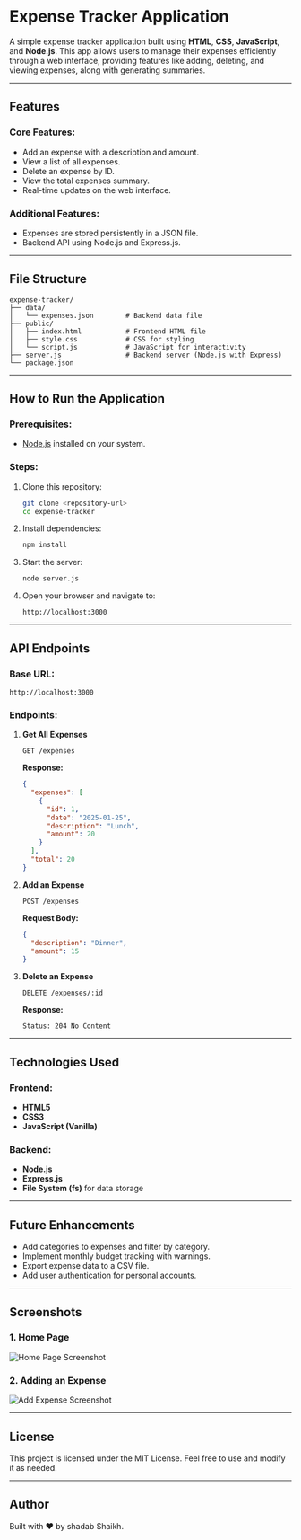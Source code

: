 # Expense Tracker Application

A simple expense tracker application built using **HTML**, **CSS**, **JavaScript**, and **Node.js**. This app allows users to manage their expenses efficiently through a web interface, providing features like adding, deleting, and viewing expenses, along with generating summaries.

---

## Features

### Core Features:
- Add an expense with a description and amount.
- View a list of all expenses.
- Delete an expense by ID.
- View the total expenses summary.
- Real-time updates on the web interface.

### Additional Features:
- Expenses are stored persistently in a JSON file.
- Backend API using Node.js and Express.js.

---

## File Structure

```
expense-tracker/
├── data/
│   └── expenses.json        # Backend data file
├── public/
│   ├── index.html           # Frontend HTML file
│   ├── style.css            # CSS for styling
│   └── script.js            # JavaScript for interactivity
├── server.js                # Backend server (Node.js with Express)
└── package.json
```

---

## How to Run the Application

### Prerequisites:
- [Node.js](https://nodejs.org/) installed on your system.

### Steps:
1. Clone this repository:
   ```bash
   git clone <repository-url>
   cd expense-tracker
   ```
2. Install dependencies:
   ```bash
   npm install
   ```
3. Start the server:
   ```bash
   node server.js
   ```
4. Open your browser and navigate to:
   ```
   http://localhost:3000
   ```

---

## API Endpoints

### Base URL:
```
http://localhost:3000
```

### Endpoints:
1. **Get All Expenses**
   ```
   GET /expenses
   ```
   **Response:**
   ```json
   {
     "expenses": [
       {
         "id": 1,
         "date": "2025-01-25",
         "description": "Lunch",
         "amount": 20
       }
     ],
     "total": 20
   }
   ```

2. **Add an Expense**
   ```
   POST /expenses
   ```
   **Request Body:**
   ```json
   {
     "description": "Dinner",
     "amount": 15
   }
   ```

3. **Delete an Expense**
   ```
   DELETE /expenses/:id
   ```
   **Response:**
   ```
   Status: 204 No Content
   ```

---

## Technologies Used

### Frontend:
- **HTML5**
- **CSS3**
- **JavaScript (Vanilla)**

### Backend:
- **Node.js**
- **Express.js**
- **File System (fs)** for data storage

---

## Future Enhancements

- Add categories to expenses and filter by category.
- Implement monthly budget tracking with warnings.
- Export expense data to a CSV file.
- Add user authentication for personal accounts.

---

## Screenshots

### 1. Home Page
![Home Page Screenshot](#)

### 2. Adding an Expense
![Add Expense Screenshot](#)

---

## License

This project is licensed under the MIT License. Feel free to use and modify it as needed.

---

## Author

Built with ❤️ by shadab Shaikh.

